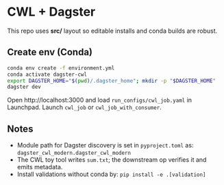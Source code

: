 
# CWL + Dagster

This repo uses **src/** layout so editable installs and conda builds are robust.

## Create env (Conda)

```bash
conda env create -f environment.yml
conda activate dagster-cwl
export DAGSTER_HOME="$(pwd)/.dagster_home"; mkdir -p "$DAGSTER_HOME"
dagster dev
```

Open http://localhost:3000 and load `run_configs/cwl_job.yaml` in Launchpad. Launch `cwl_job` or `cwl_job_with_consumer`.

## Notes
- Module path for Dagster discovery is set in `pyproject.toml` as:
  `dagster_cwl_modern.dagster_cwl_modern`
- The CWL toy tool writes `sum.txt`; the downstream op verifies it and emits metadata.
- Install validations without conda by: `pip install -e .[validation]`
```

